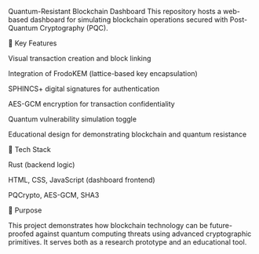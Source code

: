 Quantum-Resistant Blockchain Dashboard
This repository hosts a web-based dashboard for simulating blockchain operations secured with Post-Quantum Cryptography (PQC).

🔐 Key Features

Visual transaction creation and block linking

Integration of FrodoKEM (lattice-based key encapsulation)

SPHINCS+ digital signatures for authentication

AES-GCM encryption for transaction confidentiality

Quantum vulnerability simulation toggle

Educational design for demonstrating blockchain and quantum resistance

📂 Tech Stack

Rust (backend logic)

HTML, CSS, JavaScript (dashboard frontend)

PQCrypto, AES-GCM, SHA3

📜 Purpose

This project demonstrates how blockchain technology can be future-proofed against quantum computing threats using advanced cryptographic primitives. It serves both as a research prototype and an educational tool.
